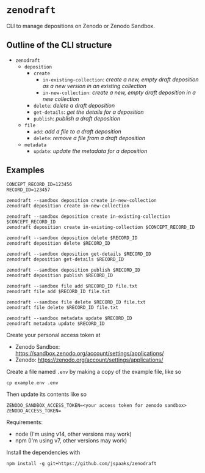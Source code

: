 # `zenodraft`

CLI to manage depositions on Zenodo or Zenodo Sandbox.

## Outline of the CLI structure

- `zenodraft`
    - `deposition`
        - `create`
            - `in-existing-collection`: _create a new, empty draft deposition as a new version in an existing collection_
            - `in-new-collection`: _create a new, empty draft deposition in a new collection_
        - `delete`: _delete a draft deposition_
        - `get-details`: _get the details for a deposition_
        - `publish`: _publish a draft deposition_
    - `file`
        - `add`: _add a file to a draft deposition_
        - `delete`: _remove a file from a draft deposition_
    - `metadata`
        - `update`: _update the metadata for a deposition_

## Examples

```
CONCEPT_RECORD_ID=123456
RECORD_ID=123457

zenodraft --sandbox deposition create in-new-collection
zenodraft deposition create in-new-collection

zenodraft --sandbox deposition create in-existing-collection $CONCEPT_RECORD_ID
zenodraft deposition create in-existing-collection $CONCEPT_RECORD_ID

zenodraft --sandbox deposition delete $RECORD_ID
zenodraft deposition delete $RECORD_ID

zenodraft --sandbox deposition get-details $RECORD_ID
zenodraft deposition get-details $RECORD_ID

zenodraft --sandbox deposition publish $RECORD_ID
zenodraft deposition publish $RECORD_ID

zenodraft --sandbox file add $RECORD_ID file.txt
zenodraft file add $RECORD_ID file.txt

zenodraft --sandbox file delete $RECORD_ID file.txt
zenodraft file delete $RECORD_ID file.txt

zenodraft --sandbox metadata update $RECORD_ID
zenodraft metadata update $RECORD_ID
```


Create your personal access token at

- Zenodo Sandbox: https://sandbox.zenodo.org/account/settings/applications/
- Zenodo: https://zenodo.org/account/settings/applications/

Create a file named `.env` by making a copy of the example file, like so

```shell
cp example.env .env
```

Then update its contents like so

```text
ZENODO_SANDBOX_ACCESS_TOKEN=<your access token for zenodo sandbox>
ZENODO_ACCESS_TOKEN=
```

Requirements:

- node (I'm using v14, other versions may work)
- npm (I'm using v7, other versions may work)

Install the dependencies with

```shell
npm install -g git+https://github.com/jspaaks/zenodraft
```
